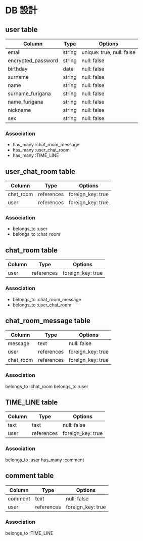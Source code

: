 
# DB 設計

## user table

| Column             | Type                | Options                       |
|--------------------|---------------------|-------------------------------|
| email              | string              | unique: true, null: false     |
| encrypted_password | string              | null: false                   |
| birthday           | date                | null: false                   |
| surname            | string              | null: false                   |
| name               | string              | null: false                   |
| surname_furigana   | string              | null: false                   |
| name_furigana      | string              | null: false                   |
| nickname           | string              | null: false                   |
| sex                | string              | null: false                   |


### Association

* has_many :chat_room_message
* has_many :user_chat_room
* has_many :TIME_LINE

## user_chat_room table

| Column              | Type           | Options           |
|---------------------|----------------|-------------------|
| chat_room           | references     | foreign_key: true |
| user                | references     | foreign_key: true |


### Association

- belongs_to :user
- belongs_to :chat_room

 ## chat_room table

| Column              | Type       | Options           |
|---------------------|------------|-------------------|
| user                | references | foreign_key: true |

### Association

- belongs_to :chat_room_message
- belongs_to :user_chat_room

## chat_room_message table

| Column              | Type       | Options           |
|---------------------|------------|-------------------|
| message             | text       | null: false       |
| user                | references | foreign_key: true |
| chat_room           | references | foreign_key: true |


### Association

belongs_to :chat_room
belongs_to :user

## TIME_LINE table

| Column              | Type       | Options           |
|---------------------|------------|-------------------|
| text                | text       | null: false       |
| user                | references | foreign_key: true |

### Association

belongs_to :user
has_many :comment

## comment table

| Column              | Type       | Options           |
|---------------------|------------|-------------------|
| comment             | text       | null: false       |
| user                | references | foreign_key: true |

### Association

belongs_to :TIME_LINE
